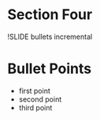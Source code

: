 <!SLIDE subsection>
# Section Four

!SLIDE bullets incremental
# Bullet Points

* first point
* second point
* third point
